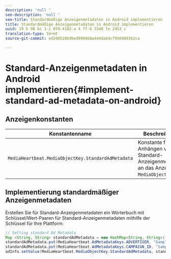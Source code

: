 ```yaml
---
description: 'null '
seo-description: 'null '
seo-title: Standardmäßige Anzeigenmetadaten in Android implementieren
title: Standardmäßige Anzeigenmetadaten in Android implementieren
uuid: 19 b 98 bc 1-c 659-4182-a 4 ff-b 3340 fe 2453 c
translation-type: tm+mt
source-git-commit: ed200520b9bed990460a444dabdcf956980362ca

---
```



# Standard-Anzeigenmetadaten in Android implementieren{#implement-standard-ad-metadata-on-android}

## Anzeigenkonstanten

| Konstantenname | Beschreibung   |
|---|---|
| `MediaHeartbeat.MediaObjectKey.StandardAdMetadata` | Konstante für das Anhängen von Standard-Anzeigenmetadaten an das Anzeigen-`MediaObject`. |

## Implementierung standardmäßiger Anzeigenmetadaten

Erstellen Sie für Standard-Anzeigenmetadaten ein Wörterbuch mit Schlüssel/Wert-Paaren für Standard-Anzeigenmetadaten mithilfe der Schlüssel für Ihre Plattform:

```java
// Setting standard Ad Metadata 
Map <String, String> standardAdMetadata = new HashMap<String, String>(); 
standardAdMetadata.put(MediaHeartbeat.AdMetadataKeys.ADVERTISER, "Sample Advertiser"); 
standardAdMetadata.put(MediaHeartbeat.AdMetadataKeys.CAMPAIGN_ID, "Sample Campaign"); 
adInfo.setValue(MediaHeartbeat.MediaObjectKey.StandardAdMetadata, standardAdMetadata); 
```

